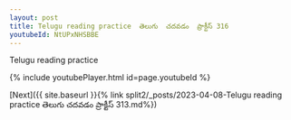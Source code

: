 ```yaml
---
layout: post
title: Telugu reading practice  తెలుగు  చదవడం  ప్రాక్టీస్ 316
youtubeId: NtUPxNHSBBE
---
```

 
 
Telugu reading practice
 
 
 
 
 


{% include youtubePlayer.html id=page.youtubeId %}
 
[Next]({{ site.baseurl }}{% link  split2/_posts/2023-04-08-Telugu reading practice  తెలుగు  చదవడం  ప్రాక్టీస్ 313.md%})
 

